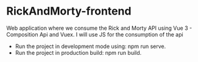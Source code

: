 # RickAndMorty-frontend
Web application where we consume the Rick and Morty API using Vue 3 - Composition Api and Vuex.  I will use JS for the consumption of the api

* Run the project in development mode using: npm run serve.
* Run the project in production build: npm run build.